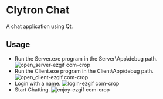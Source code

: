 # Clytron Chat
A chat application using Qt.

## Usage
- Run the Server.exe program in the Server\App\debug path.
  ![open_server-ezgif com-crop](https://github.com/user-attachments/assets/c519be50-f598-409d-b525-0af5a555a008)
- Run the Client.exe program in the Client\App\debug path.
  ![open_client-ezgif com-crop](https://github.com/user-attachments/assets/908a5df5-016f-4d09-ad9b-8f14d3d25e98)
- Login with a name.
  ![login-ezgif com-crop](https://github.com/user-attachments/assets/ed6a34bb-73e4-4a16-848d-f99a86b7b933)
- Start Chatting.
  ![enjoy-ezgif com-crop](https://github.com/user-attachments/assets/8b9d58c1-2f9a-44b9-ada7-40c25999f226)
